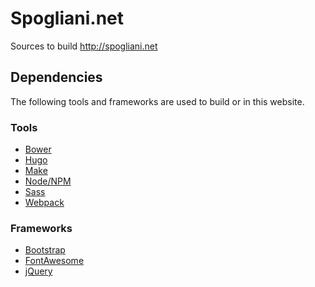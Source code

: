 Spogliani.net
=============
Sources to build http://spogliani.net


Dependencies
------------
The following tools and frameworks are used to build or in this website.

### Tools

  * [Bower](https://bower.io/)
  * [Hugo](https://gohugo.io/)
  * [Make](https://www.gnu.org/software/make/)
  * [Node/NPM](https://nodejs.org/en/)
  * [Sass](http://sass-lang.com/)
  * [Webpack](http://webpack.github.io/)

### Frameworks

  * [Bootstrap](https://getbootstrap.com/)
  * [FontAwesome](http://fontawesome.io/)
  * [jQuery](https://jquery.com/)
